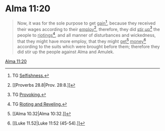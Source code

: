 # Alma 11:20

> Now, it was for the sole purpose to get <u>gain</u>[^a], because they received their wages according to their <u>employ</u>[^b], therefore, they did <u>stir up</u>[^c] the people to <u>riotings</u>[^d], and all manner of disturbances and wickedness, that they might have more employ, that they might <u>get</u>[^e] <u>money</u>[^f] according to the suits which were brought before them; therefore they did stir up the people against Alma and Amulek.

[Alma 11:20](https://www.churchofjesuschrist.org/study/scriptures/bofm/alma/11?lang=eng&id=p20#p20)


[^a]: TG [Selfishness.](https://www.churchofjesuschrist.org/study/scriptures/tg/selfishness?lang=eng)
[^b]: [[Proverbs 28.8|Prov. 28:8.]]
[^c]: TG [Provoking.](https://www.churchofjesuschrist.org/study/scriptures/tg/provoking?lang=eng)
[^d]: TG [Rioting and Reveling.](https://www.churchofjesuschrist.org/study/scriptures/tg/rioting-and-reveling?lang=eng)
[^e]: [[Alma 10.32|Alma 10:32.]]
[^f]: [[Luke 11.52|Luke 11:52 (45-54).]]
